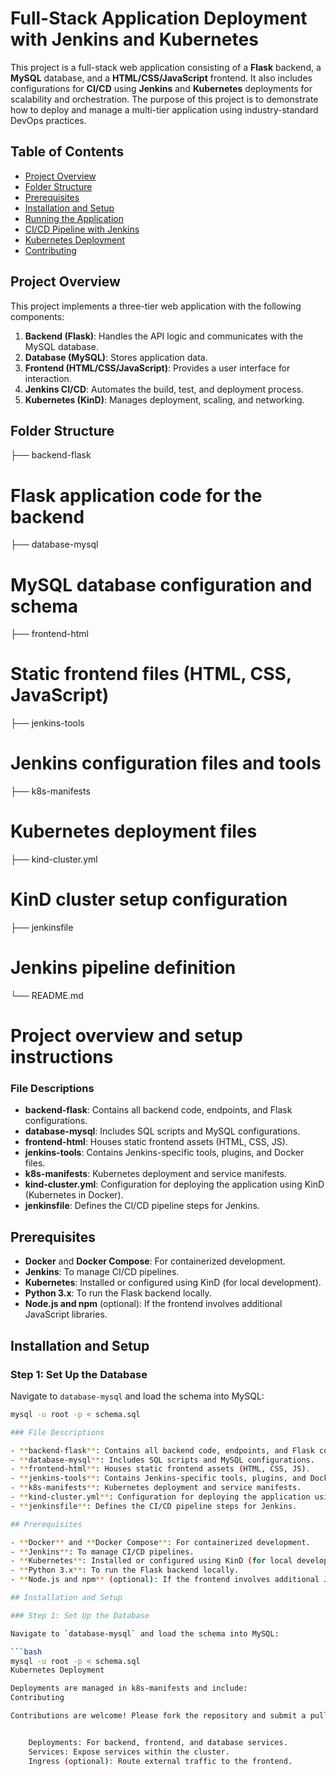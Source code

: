 # Full-Stack Application Deployment with Jenkins and Kubernetes

This project is a full-stack web application consisting of a **Flask** backend, a **MySQL** database, and a **HTML/CSS/JavaScript** frontend. It also includes configurations for **CI/CD** using **Jenkins** and **Kubernetes** deployments for scalability and orchestration. The purpose of this project is to demonstrate how to deploy and manage a multi-tier application using industry-standard DevOps practices.

## Table of Contents

- [Project Overview](#project-overview)
- [Folder Structure](#folder-structure)
- [Prerequisites](#prerequisites)
- [Installation and Setup](#installation-and-setup)
- [Running the Application](#running-the-application)
- [CI/CD Pipeline with Jenkins](#cicd-pipeline-with-jenkins)
- [Kubernetes Deployment](#kubernetes-deployment)
- [Contributing](#contributing)

## Project Overview

This project implements a three-tier web application with the following components:

1. **Backend (Flask)**: Handles the API logic and communicates with the MySQL database.
2. **Database (MySQL)**: Stores application data.
3. **Frontend (HTML/CSS/JavaScript)**: Provides a user interface for interaction.
4. **Jenkins CI/CD**: Automates the build, test, and deployment process.
5. **Kubernetes (KinD)**: Manages deployment, scaling, and networking.

## Folder Structure

├── backend-flask 
# Flask application code for the backend 
├── database-mysql 
# MySQL database configuration and schema
├── frontend-html 
# Static frontend files (HTML, CSS, JavaScript)
├── jenkins-tools 
# Jenkins configuration files and tools 
├── k8s-manifests 
# Kubernetes deployment files
├── kind-cluster.yml 
# KinD cluster setup configuration 
├── jenkinsfile 
# Jenkins pipeline definition 
└── README.md 
# Project overview and setup instructions

### File Descriptions

- **backend-flask**: Contains all backend code, endpoints, and Flask configurations.
- **database-mysql**: Includes SQL scripts and MySQL configurations.
- **frontend-html**: Houses static frontend assets (HTML, CSS, JS).
- **jenkins-tools**: Contains Jenkins-specific tools, plugins, and Docker files.
- **k8s-manifests**: Kubernetes deployment and service manifests.
- **kind-cluster.yml**: Configuration for deploying the application using KinD (Kubernetes in Docker).
- **jenkinsfile**: Defines the CI/CD pipeline steps for Jenkins.

## Prerequisites

- **Docker** and **Docker Compose**: For containerized development.
- **Jenkins**: To manage CI/CD pipelines.
- **Kubernetes**: Installed or configured using KinD (for local development).
- **Python 3.x**: To run the Flask backend locally.
- **Node.js and npm** (optional): If the frontend involves additional JavaScript libraries.

## Installation and Setup

### Step 1: Set Up the Database

Navigate to `database-mysql` and load the schema into MySQL:

```bash
mysql -u root -p < schema.sql

### File Descriptions

- **backend-flask**: Contains all backend code, endpoints, and Flask configurations.
- **database-mysql**: Includes SQL scripts and MySQL configurations.
- **frontend-html**: Houses static frontend assets (HTML, CSS, JS).
- **jenkins-tools**: Contains Jenkins-specific tools, plugins, and Docker files.
- **k8s-manifests**: Kubernetes deployment and service manifests.
- **kind-cluster.yml**: Configuration for deploying the application using KinD (Kubernetes in Docker).
- **jenkinsfile**: Defines the CI/CD pipeline steps for Jenkins.

## Prerequisites

- **Docker** and **Docker Compose**: For containerized development.
- **Jenkins**: To manage CI/CD pipelines.
- **Kubernetes**: Installed or configured using KinD (for local development).
- **Python 3.x**: To run the Flask backend locally.
- **Node.js and npm** (optional): If the frontend involves additional JavaScript libraries.

## Installation and Setup

### Step 1: Set Up the Database

Navigate to `database-mysql` and load the schema into MySQL:

```bash
mysql -u root -p < schema.sql
Kubernetes Deployment

Deployments are managed in k8s-manifests and include:
Contributing

Contributions are welcome! Please fork the repository and submit a pull request.


    Deployments: For backend, frontend, and database services.
    Services: Expose services within the cluster.
    Ingress (optional): Route external traffic to the frontend.
